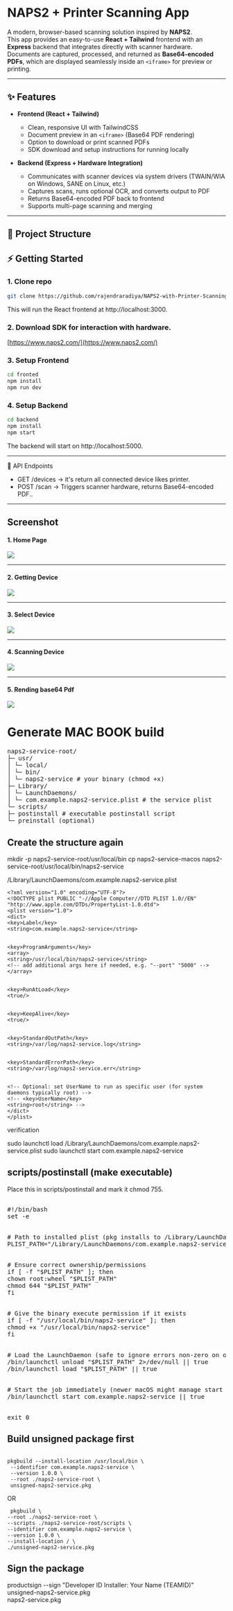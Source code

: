 # NAPS2 + Printer Scanning App

A modern, browser-based scanning solution inspired by **NAPS2**.  
This app provides an easy-to-use **React + Tailwind** frontend with an **Express** backend that integrates directly with scanner hardware. Documents are captured, processed, and returned as **Base64-encoded PDFs**, which are displayed seamlessly inside an `<iframe>` for preview or printing.

---

## ✨ Features

- **Frontend (React + Tailwind)**

  - Clean, responsive UI with TailwindCSS
  - Document preview in an `<iframe>` (Base64 PDF rendering)
  - Option to download or print scanned PDFs
  - SDK download and setup instructions for running locally

- **Backend (Express + Hardware Integration)**
  - Communicates with scanner devices via system drivers (TWAIN/WIA on Windows, SANE on Linux, etc.)
  - Captures scans, runs optional OCR, and converts output to PDF
  - Returns Base64-encoded PDF back to frontend
  - Supports multi-page scanning and merging

---

## 📂 Project Structure

## ⚡ Getting Started

### 1. Clone repo

```bash
git clone https://github.com/rajendraradiya/NAPS2-with-Printer-Scanning-App.git
```

This will run the React frontend at http://localhost:3000.

### 2. Download SDK for interaction with hardware.

[https://www.naps2.com/](https://www.naps2.com/)

### 3. Setup Frontend

```bash
cd fronted
npm install
npm run dev
```

### 4. Setup Backend

```bash
cd backend
npm install
npm start
```

The backend will start on http://localhost:5000.

---

🔌 API Endpoints

<ul>

<li>      GET  /devices →  it's return all connected device likes printer.</li>

<li> POST /scan → Triggers scanner hardware, returns Base64-encoded PDF.. </li>

</ul>

---

## Screenshot

#### 1. Home Page

<img src="frontend/src/assets/Screenshot1.png" />

---

#### 2. Getting Device

<img src="frontend/src/assets/Screenshot2.png" />

---

#### 3. Select Device

<img src="frontend/src/assets/Screenshot3.png" />

---

#### 4. Scanning Device

<img src="frontend/src/assets/Screenshot4.png" />

---

#### 5. Rending base64 Pdf

<img src="frontend/src/assets/Screenshot5.png" />

# Generate MAC BOOK build

<pre>
naps2-service-root/
├─ usr/
│ └─ local/
│ └─ bin/
│ └─ naps2-service # your binary (chmod +x)
├─ Library/
│ └─ LaunchDaemons/
│ └─ com.example.naps2-service.plist # the service plist
└─ scripts/
├─ postinstall # executable postinstall script
└─ preinstall (optional)
</pre>

## Create the structure again

mkdir -p naps2-service-root/usr/local/bin
cp naps2-service-macos naps2-service-root/usr/local/bin/naps2-service

/Library/LaunchDaemons/com.example.naps2-service.plist

```
<?xml version="1.0" encoding="UTF-8"?>
<!DOCTYPE plist PUBLIC "-//Apple Computer//DTD PLIST 1.0//EN"
"http://www.apple.com/DTDs/PropertyList-1.0.dtd">
<plist version="1.0">
<dict>
<key>Label</key>
<string>com.example.naps2-service</string>


<key>ProgramArguments</key>
<array>
<string>/usr/local/bin/naps2-service</string>
<!-- add additional args here if needed, e.g. "--port" "5000" -->
</array>


<key>RunAtLoad</key>
<true/>


<key>KeepAlive</key>
<true/>


<key>StandardOutPath</key>
<string>/var/log/naps2-service.log</string>


<key>StandardErrorPath</key>
<string>/var/log/naps2-service.err</string>


<!-- Optional: set UserName to run as specific user (for system daemons typically root) -->
<!-- <key>UserName</key>
<string>root</string> -->
</dict>
</plist>

```

verification

sudo launchctl load /Library/LaunchDaemons/com.example.naps2-service.plist
sudo launchctl start com.example.naps2-service

## scripts/postinstall (make executable)

Place this in scripts/postinstall and mark it chmod 755.

<pre>

#!/bin/bash
set -e


# Path to installed plist (pkg installs to /Library/LaunchDaemons)
PLIST_PATH="/Library/LaunchDaemons/com.example.naps2-service.plist"


# Ensure correct ownership/permissions
if [ -f "$PLIST_PATH" ]; then
chown root:wheel "$PLIST_PATH"
chmod 644 "$PLIST_PATH"
fi


# Give the binary execute permission if it exists
if [ -f "/usr/local/bin/naps2-service" ]; then
chmod +x "/usr/local/bin/naps2-service"
fi


# Load the LaunchDaemon (safe to ignore errors non-zero on older macOS)
/bin/launchctl unload "$PLIST_PATH" 2>/dev/null || true
/bin/launchctl load "$PLIST_PATH" || true


# Start the job immediately (newer macOS might manage start automatically)
/bin/launchctl start com.example.naps2-service || true


exit 0
</pre>


## Build unsigned package first
```

pkgbuild --install-location /usr/local/bin \
 --identifier com.example.naps2-service \
 --version 1.0.0 \
 --root ./naps2-service-root \
 unsigned-naps2-service.pkg

```

 OR

```
 pkgbuild \
--root ./naps2-service-root \
--scripts ./naps2-service-root/scripts \
--identifier com.example.naps2-service \
--version 1.0.0 \
--install-location / \
./unsigned-naps2-service.pkg

```

## Sign the package

productsign --sign "Developer ID Installer: Your Name (TEAMID)" \
 unsigned-naps2-service.pkg \
 naps2-service.pkg





